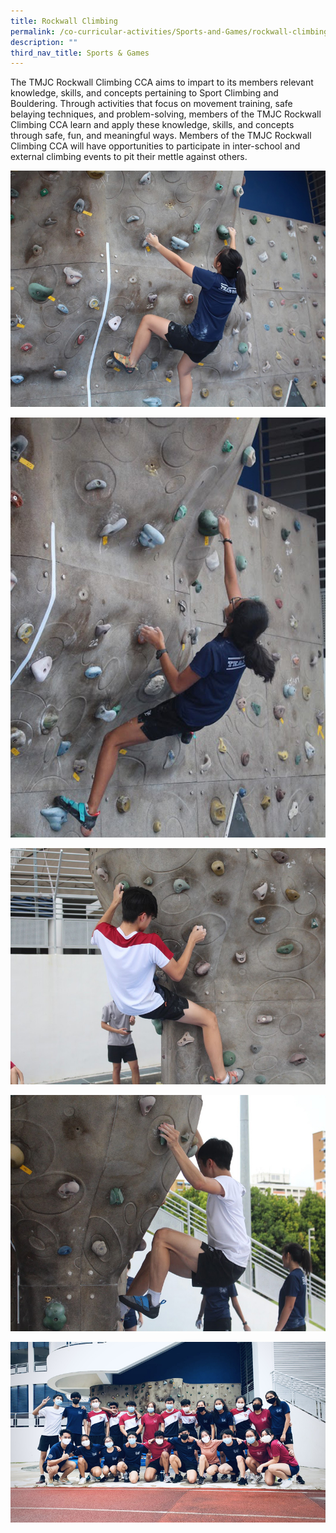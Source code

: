 ```yaml
---
title: Rockwall Climbing
permalink: /co-curricular-activities/Sports-and-Games/rockwall-climbing/
description: ""
third_nav_title: Sports & Games
---
```

The TMJC Rockwall Climbing CCA aims to impart to its members relevant knowledge, skills, and concepts pertaining to Sport Climbing and Bouldering. Through activities that focus on movement training, safe belaying techniques, and problem-solving, members of the TMJC Rockwall Climbing CCA learn and apply these knowledge, skills, and concepts through safe, fun, and meaningful ways. Members of the TMJC Rockwall Climbing CCA will have opportunities to participate in inter-school and external climbing events to pit their mettle against others.

![](/images/TMJC-StudentDevelopment_CCA_Rockwall_01.jpeg)

![](/images/TMJC-StudentDevelopment_CCA_Rockwall_02.jpeg)

![](/images/TMJC-StudentDevelopment_CCA_Rockwall_03.jpeg)

![](/images/TMJC-StudentDevelopment_CCA_Rockwall_04.jpeg)

![](/images/TMJC-StudentDevelopment_CCA_Rockwall_05.jpeg)

